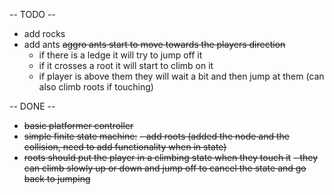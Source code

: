 -- TODO --
- add rocks
- add ants
	~~aggro ants start to move towards the players direction~~
	- if there is a ledge it will try to jump off it 
	- if it crosses a root it will start to climb on it 
	- if player is above them they will wait a bit and then jump at them (can also climb roots if touching)

-- DONE --
- ~~basic platformer controller~~
- ~~simple finite state machine:~~
~~- add roots (added the node and the collision, need to add functionality when in state)~~ 
- ~~roots should put the player in a climbing state when they touch it~~
~~- they can climb slowly up or down and jump off to cancel the state and go back to jumping~~